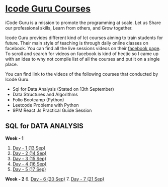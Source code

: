# [Icode Guru Courses](https://icodeguru.weebly.com/)

iCode Guru is a mission to promote the programming at scale.
Let us Share our professional skills, Learn from others, and Grow together.

Icode Guru provides different kind of Ict courses aiming to train students for future. Their main style of teaching is through daily online classes on facebook. You can find all the live sessions videos on their [facebook page](https://web.facebook.com/iCodeguru). To scroll and search for videos on facebook is kind of hectic so I came up with an idea to why not compile list of all the courses and put it on a single place.

You can find link to the videos of the following courses that conducted by Icode Guru.

- Sql for Data Analysis (Stated on 13th September)
- Data Structures and Algorithms
- Folio Bootcamp (Python)
- Leetcode Problems with Python
- 9PM React Js Practical Guide Session










## SQL for DATA ANALYSIS
**Week - 1**
1. [Day - 1 (13 Sep)](https://web.facebook.com/iCodeguru/videos/558039635250390)
2. [Day - 2 (14 Sep)](https://web.facebook.com/iCodeguru/videos/542684460354752)
3. [Day - 3 (15 Sep)](https://web.facebook.com/iCodeguru/videos/889381791987995)
4. [Day - 4 (16 Sep)](https://web.facebook.com/iCodeguru/videos/1270650103375202)
5. [Day - 5 (17 Sep)](https://web.facebook.com/iCodeguru/videos/221133176653707)

**Week - 2**
6. [Day - 6 (20 Sep)](https://web.facebook.com/iCodeguru/videos/1485371488494548)
7. [Day - 7 (21 Sep)](https://web.facebook.com/iCodeguru/videos/816203635712758)

